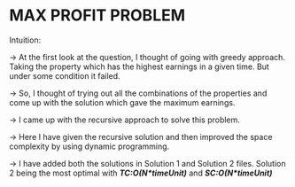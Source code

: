 # MAX PROFIT PROBLEM


Intuition: 


-> At the first look at the question, I thought of going with greedy approach. Taking the property which has the highest earnings in a given time. But under some condition it failed.

-> So, I thought of trying out all the combinations of the properties and come up with the solution which gave the maximum earnings.

-> I came up with the recursive approach to solve this problem.

-> Here I have given the recursive solution and then improved the space complexity by using dynamic programming.

-> I have added both the solutions in Solution 1 and Solution 2 files. Solution 2 being the most optimal with **_TC:O(N*timeUnit)_** and **_SC:O(N*timeUnit)_**

